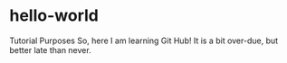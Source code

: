 # hello-world
Tutorial Purposes
So, here I am learning Git Hub!  It is a bit over-due, but better late than never.
